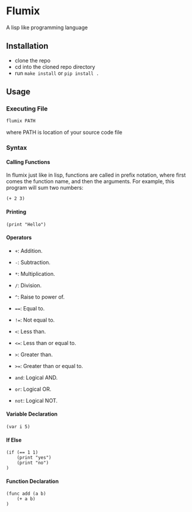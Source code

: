 # Flumix

A lisp like programming language

## Installation

* clone the repo
* cd into the cloned repo directory
* run `make install` or `pip install .`

## Usage

### Executing File

```sh
flumix PATH
```

where PATH is location of your source code file

### Syntax

#### Calling Functions

In flumix just like in lisp, functions are called in prefix notation,
where first comes the function name, and then the arguments.
For example, this program will sum two numbers:

```flumix
(+ 2 3)
```

#### Printing

```flumix
(print "Hello")
```

#### Operators

- `+`: Addition.
- `-`: Subtraction.
- `*`: Multiplication.
- `/`: Division.
- `^`: Raise to power of.

- `==`: Equal to.
- `!=`: Not equal to.
- `<`: Less than.
- `<=`: Less than or equal to.
- `>`: Greater than.
- `>=`: Greater than or equal to.

- `and`: Logical AND.
- `or`: Logical OR.
- `not`: Logical NOT.

#### Variable Declaration

```flumix
(var i 5)
```

#### If Else

```flumix
(if (== 1 1)
    (print "yes")
    (print "no")
)
```

#### Function Declaration

```flumix
(func add (a b)
    (+ a b)
)
```